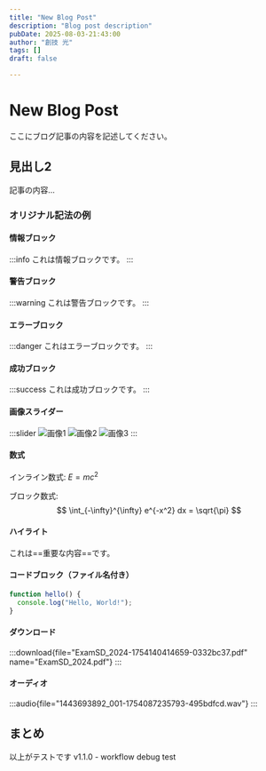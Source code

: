 ```yaml
---
title: "New Blog Post"
description: "Blog post description"
pubDate: 2025-08-03-21:43:00
author: "創技 光"
tags: []
draft: false

---
```


# New Blog Post

ここにブログ記事の内容を記述してください。

## 見出し2

記事の内容...

### オリジナル記法の例

#### 情報ブロック
:::info
これは情報ブロックです。
:::

#### 警告ブロック
:::warning
これは警告ブロックです。
:::

#### エラーブロック
:::danger
これはエラーブロックです。
:::

#### 成功ブロック
:::success
これは成功ブロックです。
:::

#### 画像スライダー
:::slider
![画像1](./image1.jpg)
![画像2](./image2.jpg)
![画像3](./image3.jpg)
:::

#### 数式
インライン数式: $E = mc^2$

ブロック数式:
$$
\int_{-\infty}^{\infty} e^{-x^2} dx = \sqrt{\pi}
$$

#### ハイライト
これは==重要な内容==です。

#### コードブロック（ファイル名付き）
```javascript:example.js
function hello() {
  console.log("Hello, World!");
}
```

#### ダウンロード
:::download{file="ExamSD_2024-1754140414659-0332bc37.pdf" name="ExamSD_2024.pdf"}
:::

#### オーディオ


:::audio{file="1443693892_001-1754087235793-495bdfcd.wav"}
:::

## まとめ

以上がテストです v1.1.0 - workflow debug test
